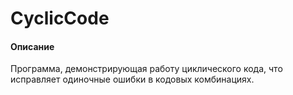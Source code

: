 # CyclicCode
#### Описание
Программа, демонстрирующая работу циклического кода, что исправляет одиночные ошибки в кодовых комбинациях.
